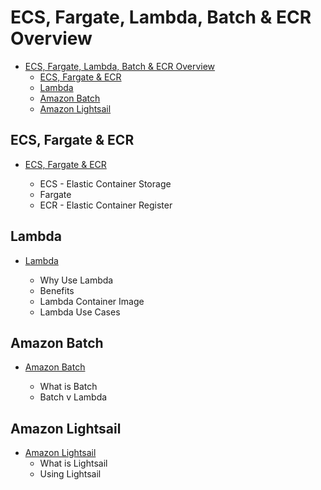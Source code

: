 # ECS, Fargate, Lambda, Batch & ECR Overview

- [ECS, Fargate, Lambda, Batch \& ECR Overview](#ecs-fargate-lambda-batch--ecr-overview)
  - [ECS, Fargate \& ECR](#ecs-fargate--ecr)
  - [Lambda](#lambda)
  - [Amazon Batch](#amazon-batch)
  - [Amazon Lightsail](#amazon-lightsail)


## ECS, Fargate & ECR

- [ECS, Fargate & ECR](ECS-Fargate-&-ECR)

  - ECS - Elastic Container Storage
  - Fargate
  - ECR - Elastic Container Register


## Lambda
  
- [Lambda](Lambda)

  - Why Use Lambda
  - Benefits
  - Lambda Container Image
  - Lambda Use Cases

## Amazon Batch

- [Amazon Batch](Amazon-Batch)

  - What is Batch
  - Batch v Lambda

## Amazon Lightsail

- [Amazon Lightsail](Amazon-Lightsail)
  - What is Lightsail
  - Using Lightsail
